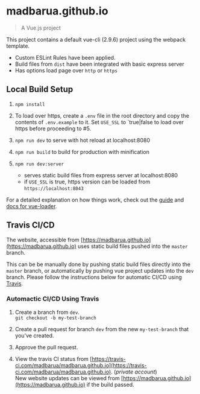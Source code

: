 # madbarua.github.io

> A Vue.js project

This project contains a default vue-cli (2.9.6) project using the webpack template. 

- Custom ESLint Rules have been applied.
- Build files from `dist` have been integrated with basic express server
- Has options load page over `http` or `https`

## Local Build Setup

1. `npm install`

2. To load over https, create a `.env` file in the root directory and copy the contents of `.env.example` to it. Set `USE_SSL` to `true|false to load over https before proceeding to #5.

3. `npm run dev` to serve with hot reload at localhost:8080

4. `npm run build` to build for production with minification

5. `npm run dev:server` 
	- serves static build files from express server at localhost:8080
	- if `USE_SSL` is true, https version can be loaded from `https://localhost:8043`


For a detailed explanation on how things work, check out the [guide](http://vuejs-templates.github.io/webpack/) and [docs for vue-loader](http://vuejs.github.io/vue-loader).



## Travis CI/CD

The website, accessible from [https://madbarua.github.io](https://madbarua.github.io) uses static build files pushed into the `master` branch.

This can be be manually done by pushing static build files directly into the `master` branch, or automatically by pushing vue project updates into the `dev` branch. Please follow the instructions below for automatic CI/CD using [Travis](https://travis-ci.com/).


### Automactic CI/CD Using Travis

1. Create a branch from `dev`. <br>
`git checkout -b my-test-branch`

2. Create a pull request for branch `dev` from the new `my-test-branch` that you've created.

3. Approve the pull request.

4. View the travis CI status from [https://travis-ci.com/madbarua/madbarua.github.io](https://travis-ci.com/madbarua/madbarua.github.io). (*private account*) <br>
New website updates can be viewed from [https://madbarua.github.io](https://madbarua.github.io) if the build passed.
